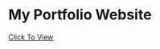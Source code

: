 <html>
<body>
<h1>My Portfolio Website</h1>
<a href="https://johnidokos.netlify.app/">Click To View</a>

</body>
</html>
